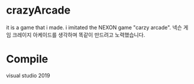 # crazyArcade
it is a game that i made.
i imitated the NEXON game "carzy arcade".
넥슨 게임 크레이지 아케이드를 생각하며 똑같이 만드려고 노력했습니다.
# Compile
visual studio 2019
